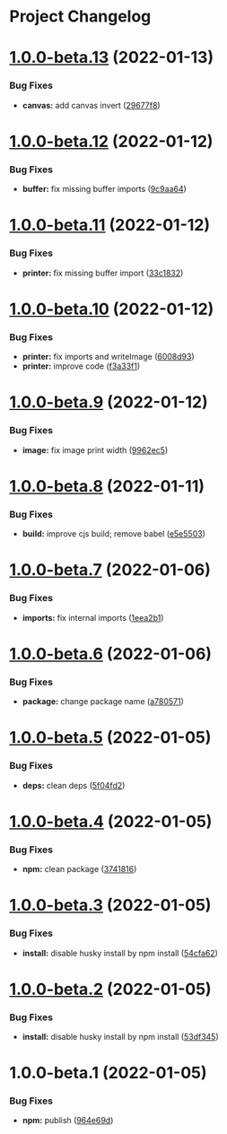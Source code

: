 # Project Changelog

# [1.0.0-beta.13](https://github.com/ThornWalli/node-devterm/compare/v1.0.0-beta.12...v1.0.0-beta.13) (2022-01-13)


### Bug Fixes

* **canvas:** add canvas invert ([29677f8](https://github.com/ThornWalli/node-devterm/commit/29677f8b2df4446acf89b4c86be33823ab879a78))

# [1.0.0-beta.12](https://github.com/ThornWalli/node-devterm/compare/v1.0.0-beta.11...v1.0.0-beta.12) (2022-01-12)


### Bug Fixes

* **buffer:** fix missing buffer imports ([9c9aa64](https://github.com/ThornWalli/node-devterm/commit/9c9aa64f5b367db2493d60bdce06fcf71f5b1cb8))

# [1.0.0-beta.11](https://github.com/ThornWalli/node-devterm/compare/v1.0.0-beta.10...v1.0.0-beta.11) (2022-01-12)


### Bug Fixes

* **printer:** fix missing buffer import ([33c1832](https://github.com/ThornWalli/node-devterm/commit/33c18322d02c578f58e193865e11c0c67b25233c))

# [1.0.0-beta.10](https://github.com/ThornWalli/node-devterm/compare/v1.0.0-beta.9...v1.0.0-beta.10) (2022-01-12)


### Bug Fixes

* **printer:** fix imports and writeImage ([6008d93](https://github.com/ThornWalli/node-devterm/commit/6008d93e6bbe42549f0d86fa2357d05d49f60775))
* **printer:** improve code ([f3a33f1](https://github.com/ThornWalli/node-devterm/commit/f3a33f1d9b683ad9fd10631093744647f2a41e49))

# [1.0.0-beta.9](https://github.com/ThornWalli/node-devterm/compare/v1.0.0-beta.8...v1.0.0-beta.9) (2022-01-12)


### Bug Fixes

* **image:** fix image print width ([9962ec5](https://github.com/ThornWalli/node-devterm/commit/9962ec5b394e9c88302fd101e38076d19d7af5c5))

# [1.0.0-beta.8](https://github.com/ThornWalli/node-devterm/compare/v1.0.0-beta.7...v1.0.0-beta.8) (2022-01-11)


### Bug Fixes

* **build:** improve cjs build; remove babel ([e5e5503](https://github.com/ThornWalli/node-devterm/commit/e5e55032e01c944ab3ceef9b24204515fd58928b))

# [1.0.0-beta.7](https://github.com/ThornWalli/node-devterm/compare/v1.0.0-beta.6...v1.0.0-beta.7) (2022-01-06)


### Bug Fixes

* **imports:** fix internal imports ([1eea2b1](https://github.com/ThornWalli/node-devterm/commit/1eea2b16c09e1b85609c8a8a9b755a7db2e730fc))

# [1.0.0-beta.6](https://github.com/ThornWalli/node-devterm/compare/v1.0.0-beta.5...v1.0.0-beta.6) (2022-01-06)


### Bug Fixes

* **package:** change package name ([a780571](https://github.com/ThornWalli/node-devterm/commit/a78057148dd42b317f8ee94e18adb468e359829f))

# [1.0.0-beta.5](https://github.com/ThornWalli/node-devterm/compare/v1.0.0-beta.4...v1.0.0-beta.5) (2022-01-05)


### Bug Fixes

* **deps:** clean deps ([5f04fd2](https://github.com/ThornWalli/node-devterm/commit/5f04fd28a6b16bdc8a53916790fd0255968219b7))

# [1.0.0-beta.4](https://github.com/ThornWalli/node-devterm/compare/v1.0.0-beta.3...v1.0.0-beta.4) (2022-01-05)


### Bug Fixes

* **npm:** clean package ([3741816](https://github.com/ThornWalli/node-devterm/commit/37418160ee74acdfaef3da46137e422e2ba585e5))

# [1.0.0-beta.3](https://github.com/ThornWalli/node-devterm/compare/v1.0.0-beta.2...v1.0.0-beta.3) (2022-01-05)


### Bug Fixes

* **install:** disable husky install by npm install ([54cfa62](https://github.com/ThornWalli/node-devterm/commit/54cfa62f1745750adfffa6f7c67d7639eb708053))

# [1.0.0-beta.2](https://github.com/ThornWalli/node-devterm/compare/v1.0.0-beta.1...v1.0.0-beta.2) (2022-01-05)


### Bug Fixes

* **install:** disable husky install by npm install ([53df345](https://github.com/ThornWalli/node-devterm/commit/53df345ca57a76b52c65368437fc2bc11c35fd29))

# 1.0.0-beta.1 (2022-01-05)


### Bug Fixes

* **npm:** publish ([964e69d](https://github.com/ThornWalli/node-devterm/commit/964e69d4c9cda801b3a006bde5d0eb1633fc38ca))
